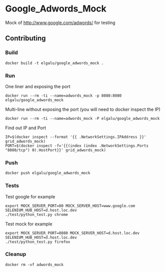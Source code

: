 # Google_Adwords_Mock
Mock of http://www.google.com/adwords/ for testing

## Contributing

### Build

    docker build -t elgalu/google_adwords_mock .

### Run
One liner and exposing the port

    docker run --rm -ti --name=adwords_mock -p 8080:8080 elgalu/google_adwords_mock

Multi-line without exposing the port (you will need to docker inspect the IP)

    docker run --rm -ti --name=adwords_mock -P elgalu/google_adwords_mock

Find out IP and Port

    IP=$(docker inspect --format '{{ .NetworkSettings.IPAddress }}' grid_adwords_mock)
    PORT=$(docker inspect -f='{{(index (index .NetworkSettings.Ports "8080/tcp") 0).HostPort}}' grid_adwords_mock)

### Push

    docker push elgalu/google_adwords_mock

### Tests
Test google for example

    export MOCK_SERVER_PORT=80 MOCK_SERVER_HOST=www.google.com SELENIUM_HUB_HOST=d.host.loc.dev
    ./test/python_test.py chrome

Test mock for example

    export MOCK_SERVER_PORT=8080 MOCK_SERVER_HOST=d.host.loc.dev SELENIUM_HUB_HOST=d.host.loc.dev
    ./test/python_test.py firefox

### Cleanup

    docker rm -vf adwords_mock
